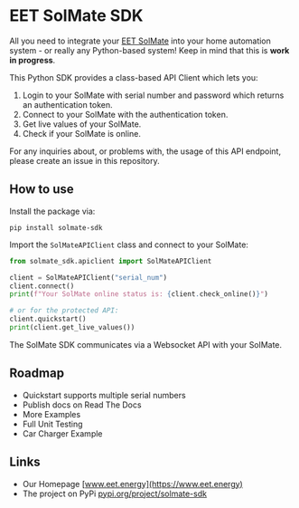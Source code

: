 # EET SolMate SDK

All you need to integrate your [EET SolMate](https://www.eet.energy) into your home automation system - or really any Python-based system!
Keep in mind that this is **work in progress**.

This Python SDK provides a class-based API Client which lets you:

1. Login to your SolMate with serial number and password which returns an authentication token.
2. Connect to your SolMate with the authentication token.
3. Get live values of your SolMate.
4. Check if your SolMate is online.

For any inquiries about, or problems with, the usage of this API endpoint, please create an issue in this repository.

## How to use

Install the package via:

`pip install solmate-sdk`

Import the `SolMateAPIClient` class and connect to your SolMate:

```python
from solmate_sdk.apiclient import SolMateAPIClient

client = SolMateAPIClient("serial_num")
client.connect()
print(f"Your SolMate online status is: {client.check_online()}")

# or for the protected API:
client.quickstart()
print(client.get_live_values())
```

The SolMate SDK communicates via a Websocket API with your SolMate.

## Roadmap

- Quickstart supports multiple serial numbers
- Publish docs on Read The Docs
- More Examples
- Full Unit Testing
- Car Charger Example

## Links

- Our Homepage [www.eet.energy](https://www.eet.energy)
- The project on PyPi [pypi.org/project/solmate-sdk](https://pypi.org/project/solmate-sdk/)
